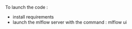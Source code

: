 To launch the code :

- install requirements
- launch the mlflow server with the command : mlflow ui